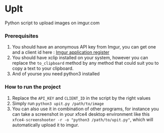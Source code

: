 # UpIt
Python script to upload images on imgur.com

### Prerequisites

1. You should have an anonymous API key from Imgur, you can get one and a client id here : [Imgur application register](https://api.imgur.com/oauth2/addclient)
2. You should have xclip installed on your system, however you can replace the ```to_clipboard``` method by any method that could suit you to copy a text to your clipboard.
3. And of yourse you need python3 installed

### How to run the project

1. Replace the ```API_KEY``` and ```CLIENT_ID``` in the script by the right values
2. Simply run  ```python3 upit.py /path/to/image```
3. You can also use it in combination of other programs, for instance you can take a screenshot in your xfce4 desktop environment like this ``` xfce4-screenshooter -r -o "python3 /path/to/upit.py"```, which will automatically upload it to imgur.
